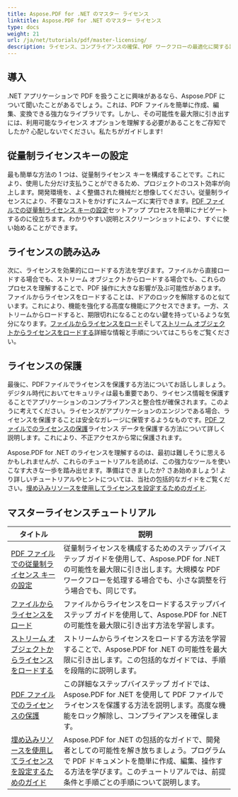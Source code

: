 ```yaml
---
title: Aspose.PDF for .NET のマスター ライセンス
linktitle: Aspose.PDF for .NET のマスター ライセンス
type: docs
weight: 21
url: /ja/net/tutorials/pdf/master-licensing/
description: ライセンス、コンプライアンスの確保、PDF ワークフローの最適化に関する詳細なチュートリアルを使用して、Aspose.PDF for .NET の可能性を最大限に引き出します。
---
```

## 導入

.NET アプリケーションで PDF を扱うことに興味があるなら、Aspose.PDF について聞いたことがあるでしょう。これは、PDF ファイルを簡単に作成、編集、変換できる強力なライブラリです。しかし、その可能性を最大限に引き出すには、利用可能なライセンス オプションを理解する必要があることをご存知でしたか? 心配しないでください。私たちがガイドします!

## 従量制ライセンスキーの設定
最も簡単な方法の 1 つは、従量制ライセンス キーを構成することです。これにより、使用した分だけ支払うことができるため、プロジェクトのコスト効率が向上します。開発環境を、よく整備された機械だと想像してください。従量制ライセンスにより、不要なコストをかけずにスムーズに実行できます。[PDF ファイルでの従量制ライセンス キーの設定](./configureing-metered-license-keys/)セットアップ プロセスを簡単にナビゲートするのに役立ちます。わかりやすい説明とスクリーンショットにより、すぐに使い始めることができます。

## ライセンスの読み込み
次に、ライセンスを効果的にロードする方法を学びます。ファイルから直接ロードする場合でも、ストリーム オブジェクトからロードする場合でも、これらのプロセスを理解することで、PDF 操作に大きな影響が及ぶ可能性があります。ファイルからライセンスをロードすることは、ドアのロックを解除するのと似ています。これにより、機能を強化する高度な機能にアクセスできます。一方、ストリームからロードすると、期限切れになることのない鍵を持っているような気分になります。[ファイルからライセンスをロード](./loading-license-from-file/)そして[ストリーム オブジェクトからライセンスをロードする](./loading-license-from-stream-object/)詳細な情報と手順についてはこちらをご覧ください。

## ライセンスの保護
最後に、PDFファイルでライセンスを保護する方法についてお話ししましょう。デジタル時代においてセキュリティは最も重要であり、ライセンス情報を保護することでアプリケーションのコンプライアンスと整合性が確保されます。このように考えてください。ライセンスがアプリケーションのエンジンである場合、ライセンスを保護することは安全なガレージに保管するようなものです。[PDF ファイルでのライセンスの保護](./securing-license/)ライセンス データを保護する方法について詳しく説明します。これにより、不正アクセスから常に保護されます。

 Aspose.PDF for .NET のライセンスを理解するのは、最初は難しそうに思えるかもしれませんが、これらのチュートリアルを読めば、この強力なツールを使いこなす大きな一歩を踏み出せます。準備はできましたか? さあ始めましょう! より詳しいチュートリアルやヒントについては、当社の包括的なガイドをご覧ください。[埋め込みリソースを使用してライセンスを設定するためのガイド](./guide-to-set-license-using-embedded-resource/). 


## マスターライセンスチュートリアル
| タイトル | 説明 |
| --- | --- | 
| [PDF ファイルでの従量制ライセンス キーの設定](./configureing-metered-license-keys/) | 従量制ライセンスを構成するためのステップバイステップ ガイドを使用して、Aspose.PDF for .NET の可能性を最大限に引き出します。大規模な PDF ワークフローを処理する場合でも、小さな調整を行う場合でも、同じです。 |  
| [ファイルからライセンスをロード](./loading-license-from-file/) | ファイルからライセンスをロードするステップバイステップ ガイドを使用して、Aspose.PDF for .NET の可能性を最大限に引き出す方法を学習します。 |  
| [ストリーム オブジェクトからライセンスをロードする](./loading-license-from-stream-object/) | ストリームからライセンスをロードする方法を学習することで、Aspose.PDF for .NET の可能性を最大限に引き出します。この包括的なガイドでは、手順を段階的に説明します。 |  
| [PDF ファイルでのライセンスの保護](./securing-license/) | この詳細なステップバイステップ ガイドでは、Aspose.PDF for .NET を使用して PDF ファイルでライセンスを保護する方法を説明します。高度な機能をロック解除し、コンプライアンスを確保します。 |  
| [埋め込みリソースを使用してライセンスを設定するためのガイド](./guide-to-set-license-using-embedded-resource/) | Aspose.PDF for .NET の包括的なガイドで、開発者としての可能性を解き放ちましょう。プログラムで PDF ドキュメントを簡単に作成、編集、操作する方法を学びます。このチュートリアルでは、前提条件と手順ごとの手順について説明します。 |  